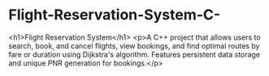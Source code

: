 # Flight-Reservation-System-C-
&lt;h1>Flight Reservation System&lt;/h1>  &lt;p>A C++ project that allows users to search, book, and cancel flights, view bookings, and find optimal routes by fare or duration using Dijkstra's algorithm. Features persistent data storage and unique PNR generation for bookings.&lt;/p>
